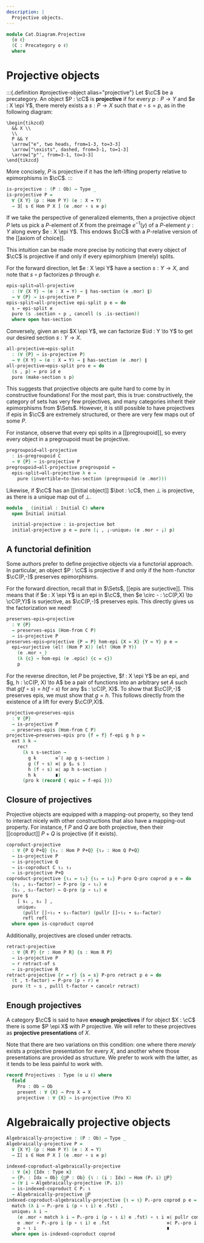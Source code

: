 ```yaml
---
description: |
  Projective objects.
---
```

<!--
```agda
open import Cat.Diagram.Coproduct.Indexed
open import Cat.Diagram.Coproduct
open import Cat.Functor.Morphism
open import Cat.Diagram.Initial
open import Cat.Functor.Hom
open import Cat.Groupoid
open import Cat.Prelude

open import Data.Set.Surjection

import Cat.Reasoning
```
-->
```agda
module Cat.Diagram.Projective
  {o ℓ}
  (C : Precategory o ℓ)
  where
```

<!--
```agda
open Cat.Reasoning C
```
-->

# Projective objects

:::{.definition #projective-object alias="projective"}
Let $\cC$ be a precategory. An object $P : \cC$ is **projective**
if for every $p : P \to Y$ and $e : X \epi Y$, there merely exists
a $s : P \to X$ such that $e \circ s = p$, as in the following diagram:

~~~{.quiver}
\begin{tikzcd}
  && X \\
  \\
  P && Y
  \arrow["e", two heads, from=1-3, to=3-3]
  \arrow["\exists", dashed, from=3-1, to=1-3]
  \arrow["p"', from=3-1, to=3-3]
\end{tikzcd}
~~~

More concisely, $P$ is projective if it has the left-lifting property
relative to epimorphisms in $\cC$.
:::

```agda
is-projective : (P : Ob) → Type _
is-projective P =
  ∀ {X Y} (p : Hom P Y) (e : X ↠ Y)
  → ∃[ s ∈ Hom P X ] (e .mor ∘ s ≡ p)
```

If we take the perspective of generalized elements, then a projective
object $P$ lets us pick a $P$-element of $X$ from the preimage $e^{-1}(y)$
of a $P$-element $y : Y$ along every $e : X \epi Y$. This endows $\cC$ with
a $P$-relative version of the [[axiom of choice]].

This intuition can be made more precise by noticing that every
object of $\cC$ is projective if and only if every epimorphism (merely)
splits.

For the forward direction, let $e : X \epi Y$ have a section $s : Y \to X$,
and note that $s \circ p$ factorizes $p$ through $e$.

```agda
epis-split→all-projective
  : (∀ {X Y} → (e : X ↠ Y) → ∥ has-section (e .mor) ∥)
  → ∀ {P} → is-projective P
epis-split→all-projective epi-split p e = do
  s ← epi-split e
  pure (s .section ∘ p , cancell (s .is-section))
  where open has-section
```

Conversely, given an epi $X \epi Y$, we can factorize $\id : Y \to Y$
to get our desired section $s : Y \to X$.

```agda
all-projective→epis-split
  : (∀ {P} → is-projective P)
  → ∀ {X Y} → (e : X ↠ Y) → ∥ has-section (e .mor) ∥
all-projective→epis-split pro e = do
  (s , p) ← pro id e
  pure (make-section s p)
```

This suggests that projective objects are quite hard to come by
in constructive foundations! For the most part, this is true:
constructively, the category of sets has very few projectives, and
many categories inherit their epimorphisms from $\Sets$. However,
it is still possible to have projectives if epis in $\cC$ are extremely
structured, or there are very few maps out of some $P$.

<!-- [TODO: Reed M, 26/07/2024]
  Link to stuff about projective modules when that gets written.
-->

For instance, observe that every epi splits in a [[pregroupoid]],
so every every object in a pregroupoid must be projective.

```agda
pregroupoid→all-projective
  : is-pregroupoid C
  → ∀ {P} → is-projective P
pregroupoid→all-projective pregroupoid =
  epis-split→all-projective λ e →
    pure (invertible→to-has-section (pregroupoid (e .mor)))
```

Likewise, if $\cC$ has an [[initial object]] $\bot : \cC$, then
$\bot$ is projective, as there is a unique map out of $\bot$.

```agda
module _ (initial : Initial C) where
  open Initial initial

  initial-projective : is-projective bot
  initial-projective p e = pure (¡ , ¡-unique₂ (e .mor ∘ ¡) p)
```

## A functorial definition

Some authors prefer to define projective objects via a functorial
approach. In particular, an object $P : \cC$ is projective if and only
if the $\hom$-functor $\cC(P,-)$ preserves epimorphisms.

For the forward direction, recall that in $\Sets$, [[epis are surjective]].
This means that if $e : X \epi Y$ is an epi in $\cC$, then
$e \circ - : \cC(P,X) \to \cC(P,Y)$ is surjective, as $\cC(P,-)$ preserves
epis. This directly gives us the factorization we need!

```agda
preserves-epis→projective
  : ∀ {P}
  → preserves-epis (Hom-from C P)
  → is-projective P
preserves-epis→projective {P = P} hom-epi {X = X} {Y = Y} p e =
  epi→surjective (el! (Hom P X)) (el! (Hom P Y))
    (e .mor ∘_)
    (λ {c} → hom-epi (e .epic) {c = c})
    p
```

For the reverse direciton, let $P$ be projective, $f : X \epi Y$ be an epi,
and $g, h : \cC(P, X) \to A$ be a pair of functions into an arbitrary
set $A$ such that $g(f \circ s) = h(f \circ s)$ for any $s : \cC(P, X)$.
To show that $\cC(P,-)$ preserves epis, we must show that $g = h$.
This follows directly from the existence of a lift for every $\cC(P,X)$.

```agda
projective→preserves-epis
  : ∀ {P}
  → is-projective P
  → preserves-epis (Hom-from C P)
projective→preserves-epis pro {f = f} f-epi g h p =
  ext λ k →
    rec!
      (λ s s-section →
        g k       ≡˘⟨ ap g s-section ⟩
        g (f ∘ s) ≡⟨ p $ₚ s ⟩
        h (f ∘ s) ≡⟨ ap h s-section ⟩
        h k       ∎)
      (pro k (record { epic = f-epi }))
```

## Closure of projectives

Projective objects are equipped with a mapping-out property, so they
tend to interact nicely with other constructions that also have a
mapping-out property. For instance, f $P$ and $Q$ are both projective,
then their [[coproduct]] $P + Q$ is projective (if it exists).

```agda
coproduct-projective
  : ∀ {P Q P+Q} {ι₁ : Hom P P+Q} {ι₂ : Hom Q P+Q}
  → is-projective P
  → is-projective Q
  → is-coproduct C ι₁ ι₂
  → is-projective P+Q
coproduct-projective {ι₁ = ι₁} {ι₂ = ι₂} P-pro Q-pro coprod p e = do
  (s₁ , s₁-factor) ← P-pro (p ∘ ι₁) e
  (s₂ , s₂-factor) ← Q-pro (p ∘ ι₂) e
  pure $
    [ s₁ , s₂ ] ,
    unique₂
      (pullr []∘ι₁ ∙ s₁-factor) (pullr []∘ι₂ ∙ s₂-factor)
      refl refl
  where open is-coproduct coprod
```

Additionally, projectives are closed under retracts.

```agda
retract-projective
  : ∀ {R P} {r : Hom P R} {s : Hom R P}
  → is-projective P
  → r retract-of s
  → is-projective R
retract-projective {r = r} {s = s} P-pro retract p e = do
  (t , t-factor) ← P-pro (p ∘ r) e
  pure (t ∘ s , pulll t-factor ∙ cancelr retract)
```



## Enough projectives

A category $\cC$ is said to have **enough projectives** if for
object $X : \cC$ there is some $P \epi X$ with $P$ projective.
We will refer to these projectives as **projective presentations**
of $X$.

Note that there are two variations on this condition: one where
there *merely* exists a projective presentation for every $X$, and
another where those presentations are provided as structure. We prefer
to work with the latter, as it tends to be less painful to work with.

```agda
record Projectives : Type (o ⊔ ℓ) where
  field
    Pro : Ob → Ob
    present : ∀ {X} → Pro X ↠ X
    projective : ∀ {X} → is-projective (Pro X)
```

# Algebraically projective objects

```agda
Algebraically-projective : (P : Ob) → Type _
Algebraically-projective P =
  ∀ {X Y} (p : Hom P Y) (e : X ↠ Y)
  → Σ[ s ∈ Hom P X ] (e .mor ∘ s ≡ p)
```

```agda
indexed-coproduct-algebraically-projective
  : ∀ {κ} {Idx : Type κ}
  → {Pᵢ : Idx → Ob} {∐P : Ob} {ι : (i : Idx) → Hom (Pᵢ i) ∐P}
  → (∀ i → Algebraically-projective (Pᵢ i))
  → is-indexed-coproduct C Pᵢ ι
  → Algebraically-projective ∐P
indexed-coproduct-algebraically-projective {ι = ι} Pᵢ-pro coprod p e =
  match (λ i → Pᵢ-pro i (p ∘ ι i) e .fst) ,
  unique₂ λ i →
    (e .mor ∘ match λ i → Pᵢ-pro i (p ∘ ι i) e .fst) ∘ ι i ≡⟨ pullr commute ⟩
    e .mor ∘ Pᵢ-pro i (p ∘ ι i) e .fst                     ≡⟨ Pᵢ-pro i (p ∘ ι i) e .snd ⟩
    p ∘ ι i                                                ∎
  where open is-indexed-coproduct coprod
```
